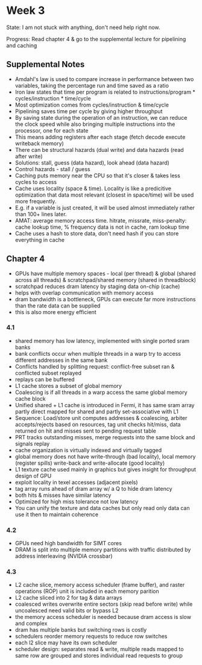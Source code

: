 # Week 3

State: I am not stuck with anything, don't need help right now. 

Progress: Read chapter 4 & go to the supplemental lecture for pipelining and caching

## Supplemental Notes
- Amdahl's law is used to compare increase in performance between two variables, taking the percentage run and time saved as a ratio
- Iron law states that time per program is related to instructions/program * cycles/instruction * time/cycle
- Most optimization comes from cycles/instruction & time/cycle
- Pipelining saves time per cycle by giving higher throughput
- By saving state during the operation of an instruction, we can reduce the clock speed while also bringing multiple instructions into the processor, one for each state
- This means adding registers after each stage (fetch decode execute writeback memory)
- There can be structural hazards (dual write) and data hazards (read after write)
- Solutions: stall, guess (data hazard), look ahead (data hazard)
- Control hazards - stall / guess
- Caching puts memory near the CPU so that it's closer & takes less cycles to access
- Cache uses locality (space & time). Locality is like a predicitive optimization that data most relevant (closest in space/time) will be used more frequently.
- E.g. if a variable is just created, it will be used almost immediately rather than 100+ lines later.
- AMAT: average memory access time. hitrate, missrate, miss-penalty: cache lookup time, % frequency data is not in cache, ram lookup time
- Cache uses a hash to store data, don't need hash if you can store everything in cache

## Chapter 4
- GPUs have multiple memory spaces - local (per thread) & global (shared across all threads) & scratchpad/shared memory (shared in threadblock)
- scratchpad reduces dram latency by staging data on-chip (cache)
- helps with overlap communication with memory access
- dram bandwidth is a bottleneck, GPUs can execute far more instructions than the rate data can be supplied
- this is also more energy efficient

### 4.1
- shared memory has low latency, implemented with single ported sram banks
- bank conflicts occur when multiple threads in a warp try to access different addresses in the same bank
- Conflicts handled by splitting request: conflict-free subset ran & conflicted subset replayed
- replays can be buffered
- L1 cache stores a subset of global memory
- Coalescing is if all threads in a warp access the same global memory cache block
- Unified shared + L1 cache is introduced in Fermi, it has same sram array partly direct mapped for shared and partly set-associative with L1
- Sequence: Load/store unit computes addresses & coalescing, arbiter accepts/rejects based on resources, tag unit checks hit/miss, data returned on hit and misses sent to pending request table
- PRT tracks outstanding misses, merge requests into the same block and signals replay
- cache organization is virtually indexed and virtually tagged
- global memory does not have write-through (bad locality), local memory (register spills) write-back and write-allocate (good locality)
- L1 texture cache used mainly in graphics but gives insight for throughput design of GPU
- exploit locality in texel accesses (adjacent pixels)
- tag array runs ahead of dram array w/ a Q to hide dram latency
- both hits & misses have similar latency
- Optimized for high miss tolerance not low latency
- You can unify the texture and data caches but only read only data can use it then to maintain coherence

### 4.2
- GPUs need high bandwidth for SIMT cores
- DRAM is split into multiple memory partitions with traffic distributed by address interleaving (NVIDIA crossbar)

### 4.3
- L2 cache slice, memory access scheduler (frame buffer), and raster operations (ROP) unit is included in each memory parition
- L2 cache sliced into 2 for tag & data arrays
- coalesced writes overwrite entire sectors (skip read before write) while uncoalesced need valid bits or bypass L2
- the memory access scheduler is needed because dram access is slow and complex
- dram has multiple banks but switching rows is costly
- schedulers reorder memory requests to reduce row switches
- each l2 slice may have its own scheduler
- scheduler design: separates read & write, multiple reads mapped to same row are grouped and stores individual read requests to group
